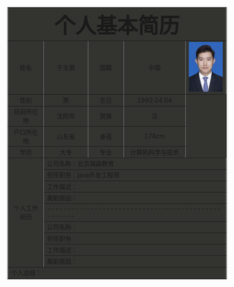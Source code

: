 <html>
<head>
<title>个人简历</title>
</head>
<body>
<table border="1"  cellpadding="3" cellspacing="3" align="center" bgcolor="#33333">
<tr align="center" >
<td align="center" colspan="5">
<font size="13"><b>个人基本简历</b></font>
</td>
</tr>
<tr align="center">
<td width="150">姓名</td>
<td width="200">于文昊</td>
<td width="150">国籍</td>
<td width="200">中国</td>
<td width="200"><img src="./yuwenhao.png"></td>
</tr>
<tr align="center">
<td>性别</td>
<td>男</td>
<td>生日</td>
<td>1992.04.04</td>
</tr>
<tr align="center">
<td>目前所在地</td>
<td>沈阳市</td>
<td>民族</td>
<td>汉</td>
</tr>
<tr align="center">
<td>户口所在地</td>
<td>山东省</td>
<td>身高</td>
<td>178cm</td>
</tr>
<tr align="center">
<td>学历</td>
<td>大专</td>
<td>专业</td>
<td>计算机科学与技术</td>
</tr>
<tr align="center">
<td rowspan ="9" align="middle">个人工作经历</td>
<td colspan="4" align="left">公司名称：北京瑞森教育</td>
</tr>
<tr>
<td colspan="4">担任职务：java开发工程师</td>
</tr>
<tr>
<td colspan="4">工作描述：</td>
</tr>
<tr>
<td colspan="4">离职原因：</td>
</tr>
<tr>
<td colspan="4">---------------------------------------------------</td>
</tr>
<tr align="center">
<td colspan="4" align="left">公司名称：</td>
</tr>
<tr>
<td colspan="4">担任职务：</td>
</tr>
<tr>
<td colspan="4">工作描述：</td>
</tr>
<tr>
<td colspan="4">离职原因：</td>
</tr>
<tr>
<td colspan="5">个人总结：</td>
</tr>
</table>
</body>
</html>

